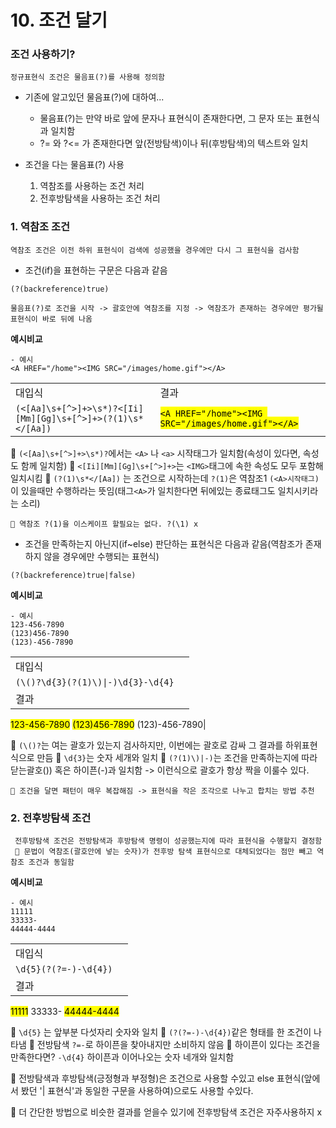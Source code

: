 # 10. 조건 달기 

### **조건 사용하기?**

    정규표현식 조건은 물음표(?)를 사용해 정의함

* 기존에 알고있던 물음표(?)에 대하여...
    - 물음표(?)는 만약 바로 앞에 문자나 표현식이 존재한다면, 그 문자 또는 표현식과 일치함
    - ?= 와 ?<= 가 존재한다면 앞(전방탐색)이나 뒤(후방탐색)의 텍스트와 일치

* 조건을 다는 물음표(?) 사용
    1. 역참조를 사용하는 조건 처리
    2. 전후방탐색을 사용하는 조건 처리


### **1. 역참조 조건**
    역참조 조건은 이전 하위 표현식이 검색에 성공했을 경우에만 다시 그 표현식을 검사함

- 조건(if)을 표현하는 구문은 다음과 같음
```
(?(backreference)true)
```
    물음표(?)로 조건을 시작 -> 괄호안에 역참조를 지정 -> 역참조가 존재하는 경우에만 평가될 표현식이 바로 뒤에 나옴

**예시비교**

    - 예시
    <A HREF="/home"><IMG SRC="/images/home.gif"></A>


|||
|--|--|
|대입식|결과|
|`(<[Aa]\s+[^>]+>\s*)?<[Ii][Mm][Gg]\s+[^>]+>(?(1)\s*</[Aa])`|<mark>`<A HREF="/home"><IMG SRC="/images/home.gif"></A>`</mark>|

📌 `(<[Aa]\s+[^>]+>\s*)?`에서는 `<A>` 나 `<a>` 시작태그가 일치함(속성이 있다면, 속성도 함께 일치함)
📌 `<[Ii][Mm][Gg]\s+[^>]+>`는 `<IMG>`태그에 속한 속성도 모두 포함해 일치시킴
📌 `(?(1)\s*</[Aa])` 는 조건으로 시작하는데 `?(1)`은 역참조1 `(<A>시작태그)`이 있을때만 수행하라는 뜻임(태그`<A>`가 일치한다면 뒤에있는 종료태그도 일치시키라는 소리)

    🔑 역참조 ?(1)을 이스케이프 할필요는 없다. ?(\1) x
    


- 조건을 만족하는지 아닌지(if~else) 판단하는 표현식은 다음과 같음(역참조가 존재하지 않을 경우에만 수행되는 표현식)
```
(?(backreference)true|false)
```


**예시비교**

    - 예시
    123-456-7890
    (123)456-7890
    (123)-456-7890


|||
|--|--|
|대입식|
|`(\()?\d{3}(?(1)\)\|-)\d{3}-\d{4}`|
|결과|
<mark>123-456-7890</mark>
<mark>(123)456-7890</mark>
(123)-456-7890|

📌 `(\()?`는 여는 괄호가 있는지 검사하지만, 이번에는 괄호로 감싸 그 결과를 하위표현식으로 만듬
📌 `\d{3}`는 숫자 세개와 일치
📌 `(?(1)\)|-)`는 조건을 만족하는지에 따라 닫는괄호()) 혹은 하이픈(-)과 일치함 -> 이런식으로 괄호가 항상 짝을 이룰수 있다.


    🔑 조건을 달면 패턴이 매우 복잡해짐 -> 표현식을 작은 조각으로 나누고 합치는 방법 추천



### **2. 전후방탐색 조건**
     
     전후방탐색 조건은 전방탐색과 후방탐색 명령이 성공했는지에 따라 표현식을 수행할지 결정함
     📌 문법이 역참조(괄호안에 넣는 숫자)가 전후방 탐색 표현식으로 대체되었다는 점만 빼고 역참조 조건과 동일함


**예시비교**

    - 예시
    11111
    33333-
    44444-4444


|||
|--|--|
|대입식|
|`\d{5}(?(?=-)-\d{4})`|
|결과|
<mark>11111</mark>
33333-
<mark>44444-4444</mark>


📌 `\d{5}` 는 앞부분 다섯자리 숫자와 일치
📌 `(?(?=-)-\d{4})`같은 형태를 한 조건이 나타냄
📌 전방탐색 `?=-`로 하이픈을 찾아내지만 소비하지 않음
📌 하이픈이 있다는 조건을 만족한다면? `-\d{4}` 하이픈과 이어나오는 숫자 네개와 일치함


🌟 전방탐색과 후방탐색(긍정형과 부정형)은 조건으로 사용할 수있고 else 표현식(앞에서 봤던 '| 표현식'과 동일한 구문을 사용하여)으로도 사용할 수있다.

🔑 더 간단한 방법으로 비슷한 결과를 얻을수 있기에 전후방탐색 조건은 자주사용하지 x